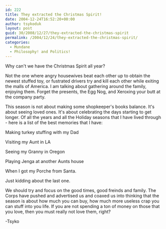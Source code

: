 ```yaml
---
id: 222
title: They extracted the Christmas Spirit!
date: 2004-12-24T16:52:20+00:00
author: tsykoduk
layout: post
guid: 30/2008/12/27/they-extracted-the-christmas-spirit
permalink: /2004/12/24/they-extracted-the-christmas-spirit/
categories:
  - Mundane
  - Philosophy! and Politics!
---
```

<p>Why can't we have the Christmas Spirit all year?</p>

<p>Not the one where angry housewives beat each other up to obtain the newest stuffed toy, or fustrated drivers try and kill each other while exiting the malls of America. I am talking about gathering around the family, enjoying them. Forget the presents, the Egg Nog, and Xeroxing your butt at the company party.</p>

<p>This season is not about making some shopkeeper's books balance. It's about seeing loved ones. It's about celebrating the days starting to get longer. Of all the years and all the Holiday seasons that I have lived through - here is a list of the best memories that I have:</p>

<p>Making turkey stuffing with my Dad</p>


<p>Visiting my Aunt in LA</p>


<p>Seeing my Granny in Oregon</p>


<p>Playing Jenga at another Aunts house</p>


<p>When I got my Porche from Santa.</p>


<p>Just kidding about the last one.</p>


<p>We should try and focus on the good times, good freinds and family. The Corps have pushed and advertised us and coaxed us into thinking that the season is about how much you can buy, how much more useless crap you can stuff into you life. If you are not spending a ton of money on those that you love, then you must really not love them, right?</p>


<p>-Tsyko</p>